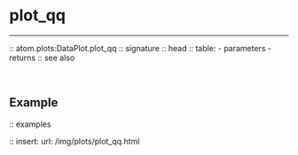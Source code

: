 # plot_qq
---------

:: atom.plots:DataPlot.plot_qq
    :: signature
    :: head
    :: table:
        - parameters
        - returns
    :: see also

<br>

## Example

:: examples

:: insert:
    url: /img/plots/plot_qq.html
